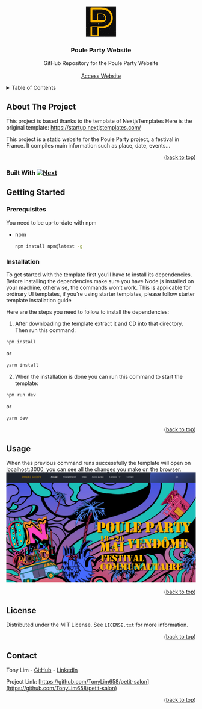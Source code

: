 <a name="readme-top"></a>

<!-- PROJECT LOGO -->
<br />
<div align="center">
  <a href="https://petit-salon.vercel.app/">
    <img src="public/images/logo/500x500.png" alt="Logo" width="80" height="80">
  </a>

  <h3 align="center">Poule Party Website</h3>

  <p align="center">
    GitHub Repository for the Poule Party Website
    <br />
    <br />
    <a href="https://petit-salon.vercel.app/">Access Website</a>
  </p>
</div>



<!-- TABLE OF CONTENTS -->
<details>
  <summary>Table of Contents</summary>
  <ol>
    <li>
      <a href="#about-the-project">About The Project</a>
      <ul>
        <li><a href="#built-with">Built With</a></li>
      </ul>
    </li>
    <li>
      <a href="#getting-started">Getting Started</a>
      <ul>
        <li><a href="#prerequisites">Prerequisites</a></li>
        <li><a href="#installation">Installation</a></li>
      </ul>
    </li>
    <li><a href="#usage">Usage</a></li>
    <li><a href="#license">License</a></li>
    <li><a href="#contact">Contact</a></li>
  </ol>
</details>



<!-- ABOUT THE PROJECT -->
## About The Project

<!-- [![Product Name Screen Shot][product-screenshot]](https://example.com) -->

This project is based thanks to the template of NextjsTemplates
Here is the original template: https://startup.nextjstemplates.com/

This project is a static website for the Poule Party project, a festival in France. It compiles main information such as place, date, events...

<p align="right">(<a href="#readme-top">back to top</a>)</p>



### Built With  [![Next][Next.js]][Next-url]

<!-- GETTING STARTED -->
## Getting Started



### Prerequisites

You need to be up-to-date with npm
* npm
  ```sh
  npm install npm@latest -g
  ```

### Installation

To get started with the template first you’ll have to install its dependencies. Before installing the dependencies make sure you have Node.js installed on your machine, otherwise, the commands won’t work. This is applicable for ordinary UI templates, if you're using starter templates, please follow starter template installation guide

Here are the steps you need to follow to install the dependencies:

1. After downloading the template extract it and CD into that directory. Then run this command:
  ```sh
  npm install
  ```
or
  ```sh
  yarn install
  ```
2. When the installation is done you can run this command to start the template:
  ```sh
  npm run dev
  ```
or
  ```sh
  yarn dev
  ```
<p align="right">(<a href="#readme-top">back to top</a>)</p>



<!-- USAGE EXAMPLES -->
## Usage

When thes previous command runs successfully the template will open on localhost:3000, you can see all the changes you make on the browser.
![Alt text](public/images/docs/image.png)

<p align="right">(<a href="#readme-top">back to top</a>)</p>

<!-- LICENSE -->
## License

Distributed under the MIT License. See `LICENSE.txt` for more information.

<p align="right">(<a href="#readme-top">back to top</a>)</p>



<!-- CONTACT -->
## Contact

Tony Lim - [GitHub](https://github.com/TonyLim658) - [LinkedIn](https://www.linkedin.com/in/tlim/)

Project Link: [https://github.com/TonyLim658/petit-salon](https://github.com/TonyLim658/petit-salon)

<p align="right">(<a href="#readme-top">back to top</a>)</p>

<!-- MARKDOWN LINKS & IMAGES -->
<!-- https://www.markdownguide.org/basic-syntax/#reference-style-links -->
[contributors-shield]: https://img.shields.io/github/contributors/othneildrew/Best-README-Template.svg?style=for-the-badge
[contributors-url]: https://github.com/othneildrew/Best-README-Template/graphs/contributors
[forks-shield]: https://img.shields.io/github/forks/othneildrew/Best-README-Template.svg?style=for-the-badge
[forks-url]: https://github.com/othneildrew/Best-README-Template/network/members
[stars-shield]: https://img.shields.io/github/stars/othneildrew/Best-README-Template.svg?style=for-the-badge
[stars-url]: https://github.com/othneildrew/Best-README-Template/stargazers
[issues-shield]: https://img.shields.io/github/issues/othneildrew/Best-README-Template.svg?style=for-the-badge
[issues-url]: https://github.com/othneildrew/Best-README-Template/issues
[license-shield]: https://img.shields.io/github/license/othneildrew/Best-README-Template.svg?style=for-the-badge
[license-url]: https://github.com/othneildrew/Best-README-Template/blob/master/LICENSE.txt
[linkedin-shield]: https://img.shields.io/badge/-LinkedIn-black.svg?style=for-the-badge&logo=linkedin&colorB=555
[linkedin-url]: https://linkedin.com/in/othneildrew
[product-screenshot]: images/screenshot.png
[Next.js]: https://img.shields.io/badge/next.js-000000?style=for-the-badge&logo=nextdotjs&logoColor=white
[Next-url]: https://nextjs.org/
[React.js]: https://img.shields.io/badge/React-20232A?style=for-the-badge&logo=react&logoColor=61DAFB
[React-url]: https://reactjs.org/
[Vue.js]: https://img.shields.io/badge/Vue.js-35495E?style=for-the-badge&logo=vuedotjs&logoColor=4FC08D
[Vue-url]: https://vuejs.org/
[Angular.io]: https://img.shields.io/badge/Angular-DD0031?style=for-the-badge&logo=angular&logoColor=white
[Angular-url]: https://angular.io/
[Svelte.dev]: https://img.shields.io/badge/Svelte-4A4A55?style=for-the-badge&logo=svelte&logoColor=FF3E00
[Svelte-url]: https://svelte.dev/
[Laravel.com]: https://img.shields.io/badge/Laravel-FF2D20?style=for-the-badge&logo=laravel&logoColor=white
[Laravel-url]: https://laravel.com
[Bootstrap.com]: https://img.shields.io/badge/Bootstrap-563D7C?style=for-the-badge&logo=bootstrap&logoColor=white
[Bootstrap-url]: https://getbootstrap.com
[JQuery.com]: https://img.shields.io/badge/jQuery-0769AD?style=for-the-badge&logo=jquery&logoColor=white
[JQuery-url]: https://jquery.com 